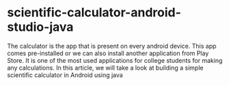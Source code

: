 # scientific-calculator-android-studio-java
The calculator is the app that is present on every android device. This app comes pre-installed or we can also install another application from Play Store. It is one of the most used applications for college students for making any calculations. In this article, we will take a look at building a simple scientific calculator  in Android using java
